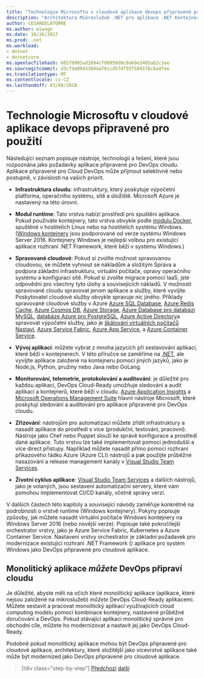 ```yaml
---
title: "Technologie Microsoftu v cloudové aplikace devops připravené pro použití"
description: "Architektura Mikroslužeb .NET pro aplikace .NET Kontejnerizované | Technologie Microsoftu v DevOps připravené pro cloudové aplikace"
author: CESARDELATORRE
ms.author: wiwagn
ms.date: 10/26/2017
ms.prod: .net
ms.workload:
- dotnet
- dotnetcore
ms.openlocfilehash: 66579905ad2694cf08950d0c0a69e2405ab2c1ee
ms.sourcegitcommit: d3cfda0943364aaf6ccd574f55f584576c8a4fee
ms.translationtype: MT
ms.contentlocale: cs-CZ
ms.lasthandoff: 03/08/2018
---
```

# <a name="microsoft-technologies-in-cloud-devops-ready-applications"></a>Technologie Microsoftu v cloudové aplikace devops připravené pro použití

Následující seznam popisuje nástroje, technologií a řešení, které jsou rozpoznána jako požadavky aplikace připravené pro DevOps cloudu. Aplikace připravené pro Cloud DevOps může přijmout selektivně nebo postupně, v závislosti na vašich priorit.

-   **Infrastruktura cloudu**: infrastruktury, který poskytuje výpočetní platforma, operačního systému, sítě a úložiště. Microsoft Azure je nastavený na této úrovni.

-   **Modul runtime**: Tato vrstva nabízí prostředí pro spuštění aplikace. Pokud používáte kontejnery, tato vrstva obvykle podle [modulu Docker](https://docs.docker.com/engine/), spuštěné v hostitelích Linux nebo na hostitelích systému Windows. ([Windows kontejnery](https://docs.microsoft.com/virtualization/windowscontainers/about/) jsou podporované od verze systému Windows Server 2016. Kontejnery Windows je nejlepší volbou pro existující aplikace rozhraní .NET Framework, které běží v systému Windows.)

-   **Spravované cloudové**: Pokud si zvolíte možnost spravovanou cloudovou, se můžete vyhnout se nákladům a složitým Správa a podpora základní infrastrukturu, virtuální počítače, opravy operačního systému a konfiguraci sítě. Pokud si zvolíte migrace pomocí IaaS, jste odpovědni pro všechny tyto úlohy a souvisejících nákladů. V možnosti spravované cloudu spravovat jenom aplikace a služby, které vyvíjíte. Poskytovatel cloudové služby obvykle spravuje nic jiného. Příklady spravované cloudové služby v Azure [Azure SQL Database](https://azure.microsoft.com/services/sql-database), [Azure Redis Cache](https://azure.microsoft.com/services/cache/), [Azure Cosmos DB](https://azure.microsoft.com/services/cosmos-db/), [Azure Storage](https://azure.microsoft.com/services/storage/), [Azure Database pro databázi MySQL](https://azure.microsoft.com/services/mysql/), [databáze Azure pro PostgreSQL](https://azure.microsoft.com/services/postgresql/), [Azure Active Directory](https://azure.microsoft.com/services/active-directory/)a spravovat výpočetní služby, jako je [škálování virtuálních počítačů Nastaví](https://azure.microsoft.com/services/virtual-machine-scale-sets/), [Azure Service Fabric](https://azure.microsoft.com/services/service-fabric/), [Azure App Service](https://azure.microsoft.com/services/app-service/), a [Azure Container Service](https://azure.microsoft.com/services/container-service/).

-   **Vývoj aplikací**: můžete vybrat z mnoha jazycích při sestavování aplikací, které běží v kontejnerech. V této příručce se zaměříme na [.NET](https://www.microsoft.com/net), ale vyvíjíte aplikace založené na kontejneru pomocí jiných jazyků, jako je Node.js, Python, pružiny nebo Java nebo GoLang.

-   **Monitorování, telemetrie, protokolování a auditování**: je důležité pro každou aplikaci, DevOps Cloud-Ready umožňuje sledování a audit aplikací a kontejnerů, které běží v cloudu. [Azure Application Insights](https://azure.microsoft.com/services/application-insights/) a [Microsoft Operations Management Suite](https://www.microsoft.com/cloud-platform/operations-management-suite) hlavní nástroje Microsoft, které poskytují sledování a auditování pro aplikace připravené pro DevOps cloudu.

-   **Zřizování**: nástrojům pro automatizaci můžete zřídit infrastruktury a nasadit aplikace do prostředí s více (produkční, testování, pracovní). Nástroje jako Chef nebo Puppet slouží ke správě konfigurace a prostředí dané aplikace. Tuto vrstvu lze také implementovat pomocí jednodušší a více direct přístupy. Například můžete nasadit přímo pomocí rozhraní příkazového řádku Azure (Azure CLI) nástrojů a pak použijte průběžné nasazování a release management kanály v [Visual Studio Team Services](https://www.visualstudio.com/team-services/).

-   **Životní cyklus aplikace**: [Visual Studio Team Services](https://www.visualstudio.com/team-services/) a dalších nástrojů, jako je volaných, jsou sestavení automatizační servery, které vám pomohou implementovat CI/CD kanály, včetně správy verzí.

V dalších částech této kapitoly a související návody zaměřuje konkrétně na podrobnosti o vrstvě runtime (Windows kontejnery). Pokyny popisuje způsoby, jak můžete nasadit virtuální počítače Windows kontejnery na Windows Server 2016 (nebo novější verze). Popisuje také pokročilejší orchestrator vrstvy, jako je Azure Service Fabric, Kubernetes a Azure Container Service. Nastavení vrstvy orchestrator je základní požadavek pro modernizace existující rozhraní .NET Framework () aplikace pro systém Windows jako DevOps připravené pro cloudové aplikace.

## <a name="monolithic-applications-can-be-cloud-devops-ready"></a>Monolitický aplikace *můžete* DevOps připraví cloudu

Je důležité, abyste měli na očích které monolitický aplikace (aplikace, které nejsou založené na mikroslužeb) *můžete* DevOps Cloud-Ready aplikacemi. Můžete sestavit a pracovat monolitický aplikací využívajících cloud computing modelu pomocí kombinace kontejnery, nastavené průběžné doručování a DevOps. Pokud stávající aplikaci monolitický správné pro obchodní cíle, můžete ho modernizovat a nastavit jej jako DevOps Cloud-Ready.

Podobně pokud monolitický aplikace mohou být DevOps připravené pro cloudové aplikace, architektury, které složitější jako vícevrstvé aplikace také může být modernized jako DevOps připravené pro cloudové aplikace.

>[!div class="step-by-step"]
[Předchozí](reasons-to-lift-and-shift-existing-net-apps-to-cloud-devops-ready-applications.md)
[další](what-about-cloud-optimized-applications.md)
